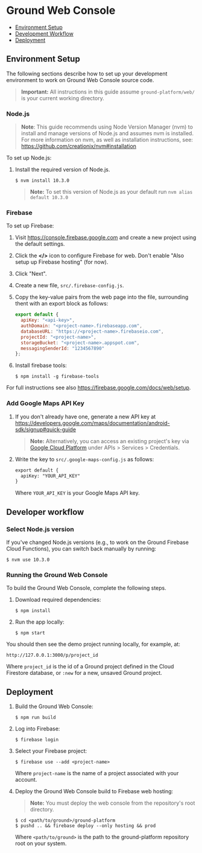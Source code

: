 # Ground Web Console

* [Environment Setup](#environment-setup)
* [Development Workflow](#development-workflow)
* [Deployment](#deployment)

## Environment Setup

The following sections describe how to set up your development environment to
work on Ground Web Console source code.

> **Important:** All instructions in this guide assume `ground-platform/web/` is your current working directory.

### Node.js 

> **Note**: This guide recommends using Node Version Manager (nvm) to install and manage versions
> of Node.js and assumes nvm is installed. For more information on nvm, as well
> as installation instructions, see: <https://github.com/creationix/nvm#installation>

To set up Node.js:

1. Install the required version of Node.js.

    ```
    $ nvm install 10.3.0
    ```

    > **Note:** To set this version of Node.js as your default run
    > `nvm alias default 10.3.0`

### Firebase 

To set up Firebase:

1. Visit https://console.firebase.google.com and create a new project using the default settings.
1. Click the **&lt;/&gt;** icon to configure Firebase for web. Don't enable "Also setup up Firebase hosting" (for now).
1. Click "Next".
1. Create a new file, `src/.firebase-config.js`.
1. Copy the key-value pairs from the web page into the file, surrounding thent with an export block as follows:
    ```javascript
    export default {
      apiKey: "<api-key>",
      authDomain: "<project-name>.firebaseapp.com",
      databaseURL: "https://<project-name>.firebaseio.com",
      projectId: "<project-name>",
      storageBucket: "<project-name>.appspot.com",
      messagingSenderId: "1234567890"
    };
    ```
1. Install firebase tools:

    ```
    $ npm install -g firebase-tools
    ```

For full instructions see also https://firebase.google.com/docs/web/setup.

### Add Google Maps API Key

1. If you don't already have one, generate a new API key at <https://developers.google.com/maps/documentation/android-sdk/signup#quick-guide>

    > **Note:** Alternatively, you can access an existing project's key via [Google Cloud
    > Platform](https://console.cloud.google.com/) under APIs \> Services \>
    > Credentials.

1. Write the key to `src/.google-maps-config.js` as follows:

    ```html
    export default {
      apiKey: "YOUR_API_KEY"
    }
    ```
    Where `YOUR_API_KEY` is your Google Maps API key.

## Developer workflow

### Select Node.js version

If you've changed Node.js versions (e.g., to work on the Ground Firebase Cloud 
Functions), you can switch back manually by running:

```
$ nvm use 10.3.0
```


### Running the Ground Web Console

To build the Ground Web Console, complete the following steps.

1. Download required dependencies:

    ```
    $ npm install
    ```

2. Run the app locally: 

    ```
    $ npm start
    ```

You should then see the demo project running locally, for example, at:

  `http://127.0.0.1:3000/p/project_id`

Where `project_id` is the id of a Ground project defined in the Cloud Firestore database, or `:new` for a new, unsaved Ground project.

## Deployment

1. Build the Ground Web Console:

    ```
    $ npm run build
    ```

2. Log into Firebase:

    ```
    $ firebase login
    ```

3. Select your Firebase project:

    ```
    $ firebase use --add <project-name>
    ```
    Where `project-name` is the name of a project associated with your account.

4. Deploy the Ground Web Console build to Firebase web hosting:

    > **Note:** You must deploy the web console from the repository's root
    > directory. 

    ```
    $ cd <path/to/ground>/ground-platform
    $ pushd .. && firebase deploy --only hosting && prod
    ```
    Where `<path/to/ground>` is the path to the ground-platform repository root on your
    system.
